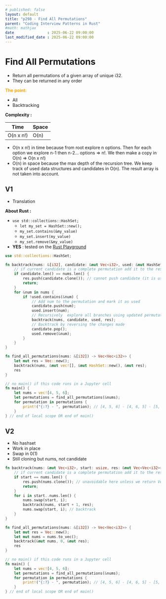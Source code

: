```yaml
---
# published: false
layout: default
title: "p298 - Find All Permutations"
parent: "Coding Interview Patterns in Rust"
#math: mathjax
date               : 2025-06-22 09:00:00
last_modified_date : 2025-06-22 09:00:00
---
```


# Find All Permutations

* Return all permutations of a given array of unique i32. 
* They can be returned in any order

<span style="color:orange"><b>The point:</b></span>

* All 
* Backtracking

**Complexity :**

| Time        | Space |
|-------------|-------|
| O(n x n!)   | O(n)  |

* O(n x n!) in time because from root explore n options. Then for each option we explore n-1 then n-2... options => n!. We then make a copy in O(n) => O(n x n!)
* O(n) in space because the max depth of the recursion tree. We keep track of used data structures and candidates in O(n). The result array is not taken into account.









<!-- <span style="color:red"><b>TODO : </b></span> 
* Add comments in code -->


<!-- * <span style="color:lime"><b>Preferred solution?</b></span>      -->



## V1

* Translation

**About Rust :**
* `use std::collections::HashSet;`
    * `let my_set = HashSet::new();`
    * ``my_set.contains(&my_value)``
    * ``my_set.insert(my_value)``
    * ``my_set.remove(&my_value)``
* **YES** : tested on the [Rust Playground](https://play.rust-lang.org/)



```rust
use std::collections::HashSet;

fn backtrack(nums: &[i32], candidate: &mut Vec<i32>, used: &mut HashSet<i32>, res: &mut Vec<Vec<i32>>) {
    // if current candidate is a complete permutation add it to the result
    if candidate.len() == nums.len() {
        res.push(candidate.clone()); // cannot push candidate (it is used afterward) so we push a clone of it
        return;
    }
    for &num in nums {
        if !used.contains(&num) {
            // Add num to the permutation and mark it as used
            candidate.push(num);
            used.insert(num);
            // Recursively  explore all branches using updated permutation candidate
            backtrack(nums, candidate, used, res);
            // Backtrack by reversing the changes made
            candidate.pop();
            used.remove(&num);
        }
    }
}

fn find_all_permutations(nums: &[i32]) -> Vec<Vec<i32>> {
    let mut res = Vec::new();
    backtrack(nums, &mut vec![], &mut HashSet::new(), &mut res);
    res
}

// no main() if this code runs in a Jupyter cell
fn main() {
    let nums = vec![4, 5, 6];
    let permutations = find_all_permutations(&nums);
    for permutation in permutations {
        print!("{:?} - ", permutation); // [4, 5, 6] - [4, 6, 5] - [5, 4, 6] - [5, 6, 4] - [6, 4, 5] - [6, 5, 4] - 
    }
} // end of local scope OR end of main()

```

## V2

* No hashset
* Work in place
* Swap in 0(1)
* Still cloning but nums, not candidate 


```rust
fn backtrack(nums: &mut Vec<i32>, start: usize, res: &mut Vec<Vec<i32>>) {
    // if current candidate is a complete permutation add it to the result
    if start == nums.len() {
        res.push(nums.clone()); // unavoidable here unless we return Vec<&[i32]>
        return;
    }
    for i in start..nums.len() {
        nums.swap(start, i);
        backtrack(nums, start + 1, res);
        nums.swap(start, i); // backtrack
    }
}

fn find_all_permutations(nums: &[i32]) -> Vec<Vec<i32>> {
    let mut res = Vec::new();
    let mut nums = nums.to_vec();
    backtrack(&mut nums, 0, &mut res);
    res
}

// no main() if this code runs in a Jupyter cell
fn main() {
    let nums = vec![4, 5, 6];
    let permutations = find_all_permutations(&nums);
    for permutation in permutations {
        print!("{:?} - ", permutation); // [4, 5, 6] - [4, 6, 5] - [5, 4, 6] - [5, 6, 4] - [6, 4, 5] - [6, 5, 4] - 
    }
} // end of local scope OR end of main()

```
